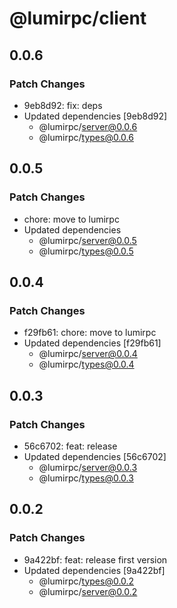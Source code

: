 # @lumirpc/client

## 0.0.6

### Patch Changes

- 9eb8d92: fix: deps
- Updated dependencies [9eb8d92]
  - @lumirpc/server@0.0.6
  - @lumirpc/types@0.0.6

## 0.0.5

### Patch Changes

- chore: move to lumirpc
- Updated dependencies
  - @lumirpc/server@0.0.5
  - @lumirpc/types@0.0.5

## 0.0.4

### Patch Changes

- f29fb61: chore: move to lumirpc
- Updated dependencies [f29fb61]
  - @lumirpc/server@0.0.4
  - @lumirpc/types@0.0.4

## 0.0.3

### Patch Changes

- 56c6702: feat: release
- Updated dependencies [56c6702]
  - @lumirpc/server@0.0.3
  - @lumirpc/types@0.0.3

## 0.0.2

### Patch Changes

- 9a422bf: feat: release first version
- Updated dependencies [9a422bf]
  - @lumirpc/types@0.0.2
  - @lumirpc/server@0.0.2
